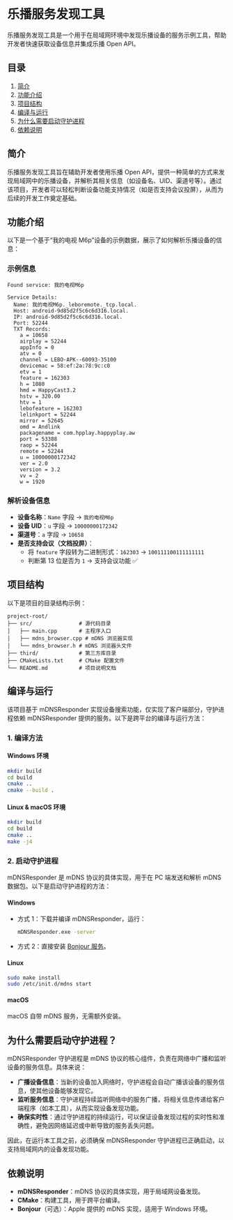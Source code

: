 
# 乐播服务发现工具

乐播服务发现工具是一个用于在局域网环境中发现乐播设备的服务示例工具，帮助开发者快速获取设备信息并集成乐播 Open API。


## 目录
1. [简介](#简介)
2. [功能介绍](#功能介绍)
3. [项目结构](#项目结构)
4. [编译与运行](#编译与运行)
5. [为什么需要启动守护进程](#为什么需要启动守护进程)
6. [依赖说明](#依赖说明)


## 简介

乐播服务发现工具旨在辅助开发者使用乐播 Open API，提供一种简单的方式来发现局域网中的乐播设备，并解析其相关信息（如设备名、UID、渠道号等）。通过该项目，开发者可以轻松判断设备功能支持情况（如是否支持会议投屏），从而为后续的开发工作奠定基础。


## 功能介绍

以下是一个基于“我的电视 M6p”设备的示例数据，展示了如何解析乐播设备的信息：

### 示例信息

```plaintext
Found service: 我的电视M6p

Service Details:
  Name: 我的电视M6p._leboremote._tcp.local.
  Host: android-9d85d2f5c6c6d316.local.
  IP: android-9d85d2f5c6c6d316.local.
  Port: 52244
  TXT Records:
    a = 10658
    airplay = 52244
    appInfo = 0
    atv = 0
    channel = LEBO-APK--60093-35100
    devicemac = 58:ef:2a:78:9c:c0
    etv = 1
    feature = 162303
    h = 1080
    hmd = HappyCast3.2
    hstv = 320.00
    htv = 1
    lebofeature = 162303
    lelinkport = 52244
    mirror = 52645
    omd = Andlink
    packagename = com.hpplay.happyplay.aw
    port = 53388
    raop = 52244
    remote = 52244
    u = 10000000172342
    ver = 2.0
    version = 3.2
    vv = 2
    w = 1920
```

### 解析设备信息

- **设备名称**：`Name` 字段 → `我的电视M6p`
- **设备 UID**：`u` 字段 → `10000000172342`
- **渠道号**：`a` 字段 → `10658`
- **是否支持会议（文档投屏）**：
  - 将 `feature` 字段转为二进制形式：`162303` → `100111100111111111`
  - 判断第 13 位是否为 `1` → 支持会议功能 ✅


## 项目结构

以下是项目的目录结构示例：

```
project-root/
├── src/               # 源代码目录
│   ├── main.cpp       # 主程序入口
│   ├── mdns_browser.cpp # mDNS 浏览器实现
│   └── mdns_browser.h # mDNS 浏览器头文件
├── third/             # 第三方库目录
├── CMakeLists.txt     # CMake 配置文件
└── README.md          # 项目说明文档
```


## 编译与运行

该项目基于 mDNSResponder 实现设备搜索功能，仅实现了客户端部分，守护进程依赖 mDNSResponder 提供的服务。以下是跨平台的编译与运行方法：

### 1. 编译方法

#### Windows 环境
```bash
mkdir build
cd build
cmake ..
cmake --build .
```

#### Linux & macOS 环境
```bash
mkdir build
cd build
cmake ..
make -j4
```

### 2. 启动守护进程

mDNSResponder 是 mDNS 协议的具体实现，用于在 PC 端发送和解析 mDNS 数据包。以下是启动守护进程的方法：

#### Windows
- 方式 1：下载并编译 mDNSResponder，运行：
  ```bash
  mDNSResponder.exe -server
  ```
- 方式 2：直接安装 [Bonjour 服务](https://support.apple.com/zh-cn/HT202043)。

#### Linux
```bash
sudo make install
sudo /etc/init.d/mdns start
```

#### macOS
macOS 自带 mDNS 服务，无需额外安装。


## 为什么需要启动守护进程？

mDNSResponder 守护进程是 mDNS 协议的核心组件，负责在网络中广播和监听设备的服务信息。具体来说：
- **广播设备信息**：当新的设备加入网络时，守护进程会自动广播该设备的服务信息，使其他设备能够发现它。
- **监听服务信息**：守护进程持续监听网络中的服务广播，将相关信息传递给客户端程序（如本工具），从而实现设备发现功能。
- **确保实时性**：通过守护进程的持续运行，可以保证设备发现过程的实时性和准确性，避免因网络延迟或中断导致的服务丢失问题。

因此，在运行本工具之前，必须确保 mDNSResponder 守护进程已正确启动，以支持局域网内的设备发现功能。


## 依赖说明

- **mDNSResponder**：mDNS 协议的具体实现，用于局域网设备发现。
- **CMake**：构建工具，用于跨平台编译。
- **Bonjour**（可选）：Apple 提供的 mDNS 实现，适用于 Windows 环境。
